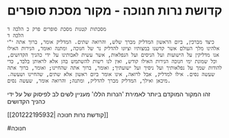 # קדושת נרות חנוכה - מקור מסכת סופרים

	מסכתות קטנות מסכת סופרים פרק כ הלכה ד
	הלכה ד
	כיצד מברכין, ביום הראשון המדליק מברך שלש, והרואה שתים. המדליק אומר, ברוך אתה י"י אלהינו מלך העולם אשר קדשנו במצותיו וציונו להדליק נר של חנוכה, ומתנה ואומר, הנירות האילו אנו מדליקין על הישועות ועל הניסים ועל הנפלאות, אשר עשית לאבותינו על ידי כהניך הקדושים, וכל שמונת ימי חנוכה הנירות האילו קודש, ואין לנו רשות להשתמש בהן אלא לראותן בלבד, כדי להודות שמך על נפלאותיך ועל ניסיך ועל ישועתיך; ואומר, ברוך אתה שהחיינו; ואומר, ברוך אתה שעשה נסים. אילו למדליק, אבל לרואה, אינו אומר ביום ראשון אלא שתים, שהחיינו ושעשה. מיכאן ואילך, המדליק מברך להדליק, ומתנה; והרואה אומר, שעשה נסים. 

זהו המקור המוקדם ביותר לאמירת 'הנרות הללו'
מעניין לשים לב לפיסוק של על ידי כהניך הקדושים

[[201222195932| קודשת נרות חנוכה]]

#חנוכה 
